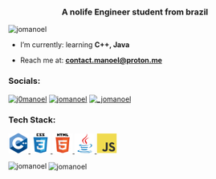<h3 align="center">A nolife Engineer student from brazil</h3>

<p align="left"> <img src="https://komarev.com/ghpvc/?username=jomanoel&label=Profile%20views&color=0e75b6&style=flat" alt="jomanoel" /> </p>

- I’m currently: learning **C++, Java**

- Reach me at: **contact.manoel@proton.me**

<h3 align="left">Socials:</h3>
<p align="left">
<a href="https://twitter.com/j0manoel" target="blank"><img align="center" src="https://raw.githubusercontent.com/rahuldkjain/github-profile-readme-generator/master/src/images/icons/Social/twitter.svg" alt="j0manoel" height="30" width="40" /></a>
<a href="https://linkedin.com/in/jomanoel" target="blank"><img align="center" src="https://raw.githubusercontent.com/rahuldkjain/github-profile-readme-generator/master/src/images/icons/Social/linked-in-alt.svg" alt="jomanoel" height="30" width="40" /></a>
<a href="https://instagram.com/_jomanoel" target="blank"><img align="center" src="https://raw.githubusercontent.com/rahuldkjain/github-profile-readme-generator/master/src/images/icons/Social/instagram.svg" alt="_jomanoel" height="30" width="40" /></a>
</p>

<h3 align="left">Tech Stack:</h3>
<p align="left"> <a href="https://www.w3schools.com/cpp/" target="_blank" rel="noreferrer"> <img src="https://raw.githubusercontent.com/devicons/devicon/master/icons/cplusplus/cplusplus-original.svg" alt="cplusplus" width="40" height="40"/> </a> <a href="https://www.w3schools.com/css/" target="_blank" rel="noreferrer"> <img src="https://raw.githubusercontent.com/devicons/devicon/master/icons/css3/css3-original-wordmark.svg" alt="css3" width="40" height="40"/> </a> <a href="https://www.w3.org/html/" target="_blank" rel="noreferrer"> <img src="https://raw.githubusercontent.com/devicons/devicon/master/icons/html5/html5-original-wordmark.svg" alt="html5" width="40" height="40"/> </a> <a href="https://www.java.com" target="_blank" rel="noreferrer"> <img src="https://raw.githubusercontent.com/devicons/devicon/master/icons/java/java-original.svg" alt="java" width="40" height="40"/> </a> <a href="https://developer.mozilla.org/en-US/docs/Web/JavaScript" target="_blank" rel="noreferrer"> <img src="https://raw.githubusercontent.com/devicons/devicon/master/icons/javascript/javascript-original.svg" alt="javascript" width="40" height="40"/> </a> </p>

<p><img align="left" src="https://github-readme-stats.vercel.app/api/top-langs?username=jomanoel&show_icons=true&locale=en&layout=compact" alt="jomanoel" /></p>

<p>&nbsp;<img align="center" src="https://github-readme-stats.vercel.app/api?username=jomanoel&show_icons=true&locale=en" alt="jomanoel" /></p>
